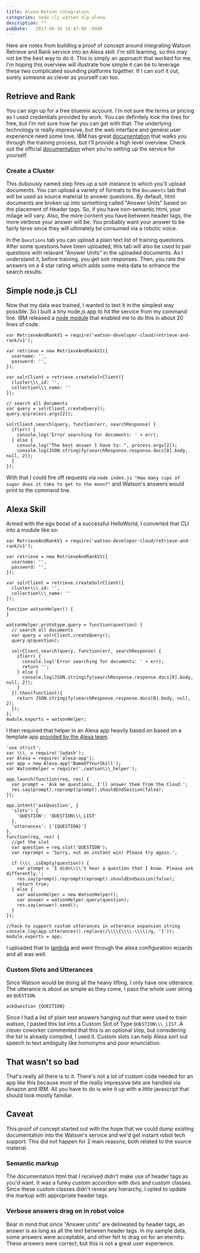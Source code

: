 ```yaml
---
title: Alexa Watson integration
categories: node cli watson nlp alexa
description: ""
pubDate:   2017-06-16 16:47:00 -0400
---
```


Here are notes from building a proof of concept around integrating Watson Retrieve and Rank service into an Alexa skill. I'm still learning, so this may not be the best way to do it. This is simply an approach that worked for me. I'm hoping this overview will illustrate how simple it can be to leverage these two complicated sounding platforms together. If I can sort it out, surely someone as clever as yourself can too.

## Retrieve and Rank

You can sign up for a free bluemix account. I'm not sure the terms or pricing as I used credentials provided by work. You can definitely kick the tires for free, but I'm not sure how far you can get with that. The underlying technology is really impressive, but the web interface and general user experience need some love. IBM has great [documentation](https://www.ibm.com/watson/developercloud/doc/retrieve-rank/ranker_tooling.html) that walks you through the training process, but I'll provide a high level overview. Check out the official [documentation](https://www.ibm.com/watson/developercloud/doc/retrieve-rank/ranker_tooling.html) when you're setting up the service for yourself.

### Create a Cluster

This dubiously named step fires up a solr instance to which you'll upload documents. You can upload a variety of formats to the `Documents` tab that will be used as source material to answer questions. By default, html documents are broken up into something called "Answer Units" based on the placement of Header tags. So, if you have non-semantic html, your milage will vary. Also, the more content you have between header tags, the more verbose your answer will be. You probably want your answer to be fairly terse since they will ultimately be consumed via a robotic voice.

In the `Questions` tab you can upload a plain text list of training questions. After some questions have been uploaded, this tab will also be used to pair questions with relavant "Answer Units" in the uploaded documents. As I understand it, before training, you get solr responses. Then, you rate the answers on a 4 star rating which adds some meta data to enhance the search results.

## Simple node.js CLI

Now that my data was trained, I wanted to test it in the simplest way possible. So I built a tiny node.js app to hit the service from my command line. IBM released a [node module](https://www.npmjs.com/package/watson-developer-cloud) that enabled me to do this in about 20 lines of code.

```
var RetrieveAndRankV1 = require('watson-developer-cloud/retrieve-and-rank/v1');

var retrieve = new RetrieveAndRankV1({
  username: '',
  password: '',
});

var solrClient = retrieve.createSolrClient({
  cluster\\\_id: '',
  collection\\\_name: ''
});

// search all documents
var query = solrClient.createQuery();
query.q(process.argv[2]);

solrClient.search(query, function(err, searchResponse) {
  if(err) {
    console.log('Error searching for documents: ' + err);
  } else {
    console.log("The best answer I have to: ", process.argv[2]);
    console.log(JSON.stringify(searchResponse.response.docs[0].body, null, 2));
  }
});
```

With that I could fire off requests via `node index.js "How many cups of sugar does it take to get to the moon?"` and Watson's answers would print to the command line.

## Alexa Skill

Armed with the ego boost of a successful HelloWorld, I converted that CLI into a module like so:

```
var RetrieveAndRankV1 = require('watson-developer-cloud/retrieve-and-rank/v1');

var retrieve = new RetrieveAndRankV1({
  username: '',
  password: '',
});

var solrClient = retrieve.createSolrClient({
  cluster\\\_id: '',
  collection\\\_name: ''
});

function watsonHelper() {
}

watsonHelper.prototype.query = function(question) {
  // search all documents
  var query = solrClient.createQuery();
  query.q(question);

  solrClient.search(query, function(err, searchResponse) {
    if(err) {
      console.log('Error searching for documents: ' + err);
      return '';
    } else {
      console.log(JSON.stringify(searchResponse.response.docs[0].body, null, 2));
    }
  }).then(function(){
    return JSON.stringify(searchResponse.response.docs[0].body, null, 2);
  });
};
module.exports = watsonHelper;
```

I then required that helper in an Alexa app heavily based on based on a template app [provided by the Alexa team](https://github.com/alexa/).

```
'use strict';
var \\\_ = require('lodash');
var Alexa = require('alexa-app');
var app = new Alexa.app('NameOfYourSkill');
var WatsonHelper = require('./watson\\\_helper');

app.launch(function(req, res) {
  var prompt = 'Ask me questions, I'll answer them from the Cloud.';
  res.say(prompt).reprompt(prompt).shouldEndSession(false);
});

app.intent('askQuestion', {
  'slots': {
    'QUESTION': 'QUESTION\\\_LIST'
  },
  'utterances': ['{QUESTION}']
},
function(req, res) {
  //get the slot
  var question = req.slot('QUESTION');
  var reprompt = 'Sorry, not an instant win! Please try again.';

  if (\\\_.isEmpty(question)) {
    var prompt = 'I didn\\\\'t hear a question that I know. Please ask differently.';
    res.say(prompt).reprompt(reprompt).shouldEndSession(false);
    return true;
  } else {
    var watsonHelper = new WatsonHelper();
    var answer = watsonHelper.query(question);
    res.say(answer).send();
  }
});

//hack to support custom utterances in utterance expansion string
console.log(app.utterances().replace(/\\\\{\\\\-\\\\|/g, '{'));
module.exports = app;
```

I uploaded that to [lambda](http://docs.aws.amazon.com/lambda/latest/dg/welcome.html) and went through the alexa configuration wizards and all was well.

### Custom Slots and Utterances

Since Watson would be doing all the heavy lifting, I only have one utterance. The utterance is about as simple as they come, I pass the whole user string as `QUESTION`.

```
askQuestion {QUESTION}
```

Since I had a list of plain text answers hanging out that were used to train watson, I pasted this list into a Custom Slot of Type `QUESTION\\\_LIST`. A clever coworker commented that this is an optional step, but considering the list is already compiled, I used it. Custom slots can help Alexa sort out speech to text ambiguity like homonyms and poor enunciation.

## That wasn't so bad

That's really all there is to it. There's not a lot of custom code needed for an app like this because most of the really impressive bits are handled via Amazon and IBM. All you have to do is wire it up with a little javascript that should look mostly familiar.

## Caveat

This proof of concept started out with the hope that we could dump existing documentation into the Watson's service and we'd get instant robot tech support. This did not happen for 2 main reasons, both related to the source material.

### Semantic markup

The documentation html that I received didn't make use of header tags as you'd want. It was a funky custom accordion with divs and custom classes. Since these custom classes didn't reveal any hierarchy, I opted to update the markup with appropriate header tags.

### Verbose answers drag on in robot voice

Bear in mind that since "Answer units" are delineated by header tags, an answer is as long as all the text between header tags. In my sample data, some answers were acceptable, and other felt to drag on for an eternity. These answers were correct, but this is not a great user experience.